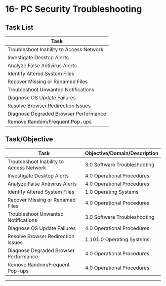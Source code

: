 # 16- PC Security Troubleshooting

## Task List


| Task                           |
|--------------------------------|
| Troubleshoot Inability to Access Network |
| Investigate Desktop Alerts     |
| Analyze False Antivirus Alerts |
| Identify Altered System Files  |
| Recover Missing or Renamed Files |
| Troubleshoot Unwanted Notifications |
| Diagnose OS Update Failures    |
| Resolve Browser Redirection Issues |
| Diagnose Degraded Browser Performance |
| Remove Random/Frequent Pop-ups |






## Task/Objective


| Task                           | Objective/Domain/Description                                      |
|--------------------------------|------------------------------------------------------------------|
| Troubleshoot Inability to Access Network | 3.0 Software Troubleshooting                            |
| Investigate Desktop Alerts     | 4.0 Operational Procedures                                        |
| Analyze False Antivirus Alerts | 4.0 Operational Procedures                                        |
| Identify Altered System Files  | 1.0 Operating Systems                                             |
| Recover Missing or Renamed Files | 4.0 Operational Procedures                                      |
| Troubleshoot Unwanted Notifications | 3.0 Software Troubleshooting                                 |
| Diagnose OS Update Failures    | 4.0 Operational Procedures                                        |
| Resolve Browser Redirection Issues | 1.101.0   Operating Systems |
| Diagnose Degraded Browser Performance | 4.0 Operational Procedures                                 |
| Remove Random/Frequent Pop-ups | 4.0 Operational Procedures                                        |

---


